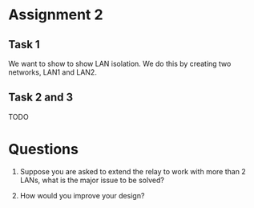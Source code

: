 # Assignment 2

## Task 1
We want to show to show LAN isolation. We do this by creating two networks, LAN1 and LAN2. 

## Task 2 and 3
TODO


# Questions 
1. Suppose you are asked to extend the relay to work with more than 2 LANs, what is the major issue
to be solved? 

2. How would you improve your design?